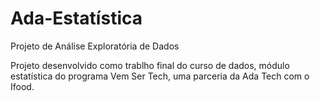 # Ada-Estatística
Projeto de Análise Exploratória de Dados

Projeto desenvolvido como trablho final do curso de dados, módulo estatística do programa Vem Ser Tech, uma parceria da Ada Tech com o Ifood.
